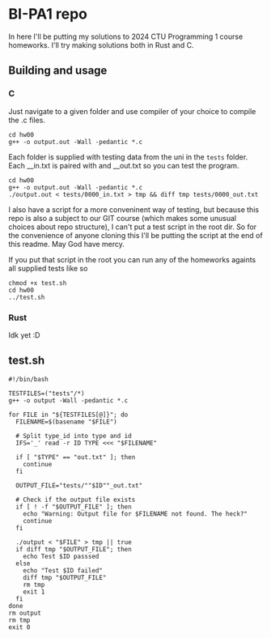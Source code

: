 # BI-PA1 repo

In here I'll be putting my solutions to 2024 CTU Programming 1 course homeworks. I'll try making solutions both in Rust and C.

## Building and usage

### C

Just navigate to a given folder and use compiler of your choice to compile the .c files.

```
cd hw00
g++ -o output.out -Wall -pedantic *.c
```

Each folder is supplied with testing data from the uni in the `tests` folder. Each _\_in.txt is paired with and _\_out.txt so you can test the program.

```
cd hw00
g++ -o output.out -Wall -pedantic *.c
./output.out < tests/0000_in.txt > tmp && diff tmp tests/0000_out.txt
```

I also have a script for a more conveninent way of testing, but because this repo is also a subject to our GIT course (which makes some unusual choices about repo structure), I can't put a test script in the root dir. So for the convenience of anyone cloning this I'll be putting the script at the end of this readme. May God have mercy.

If you put that script in the root you can run any of the homeworks againts all supplied tests like so

```
chmod +x test.sh
cd hw00
../test.sh
```

### Rust

Idk yet :D

## test.sh

```
#!/bin/bash

TESTFILES=("tests"/*)
g++ -o output -Wall -pedantic *.c

for FILE in "${TESTFILES[@]}"; do
  FILENAME=$(basename "$FILE")

  # Split type_id into type and id
  IFS='_' read -r ID TYPE <<< "$FILENAME"

  if [ "$TYPE" == "out.txt" ]; then
    continue
  fi

  OUTPUT_FILE="tests/""$ID""_out.txt"

  # Check if the output file exists
  if [ ! -f "$OUTPUT_FILE" ]; then
    echo "Warning: Output file for $FILENAME not found. The heck?"
    continue
  fi

  ./output < "$FILE" > tmp || true
  if diff tmp "$OUTPUT_FILE"; then
    echo Test $ID passsed
  else
    echo "Test $ID failed"
    diff tmp "$OUTPUT_FILE"
    rm tmp
    exit 1
  fi
done
rm output
rm tmp
exit 0
```
